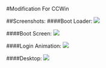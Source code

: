 #Modification For CCWin

##Screenshots:
####Boot Loader:
<img src="http://storage2.static.itmages.ru/i/16/0403/h_1459698027_8391424_005c186637.png"/>

####Boot Screen:
<img src="http://storage3.static.itmages.ru/i/16/0403/h_1459698027_4358753_43fe63b856.png"/>

####Login Animation:
<img src="http://storage1.static.itmages.ru/i/16/0403/h_1459698026_1323247_f720825e53.png"/>

####Desktop:
<img src="http://storage4.static.itmages.ru/i/16/0403/h_1459698028_9847644_26000f40b4.png"/>

